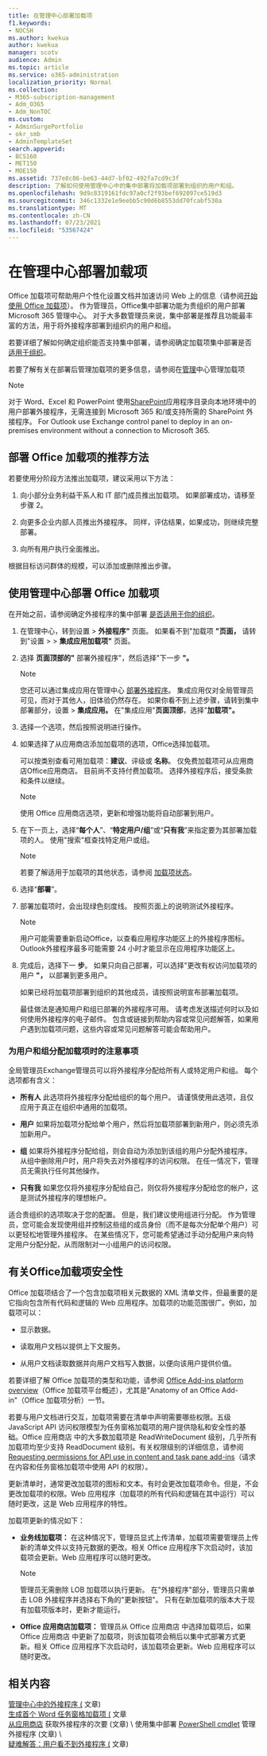 ```yaml
---
title: 在管理中心部署加载项
f1.keywords:
- NOCSH
ms.author: kwekua
author: kwekua
manager: scotv
audience: Admin
ms.topic: article
ms.service: o365-administration
localization_priority: Normal
ms.collection:
- M365-subscription-management
- Adm_O365
- Adm_NonTOC
ms.custom:
- AdminSurgePortfolio
- okr_smb
- AdminTemplateSet
search.appverid:
- BCS160
- MET150
- MOE150
ms.assetid: 737e8c86-be63-44d7-bf02-492fa7cd9c3f
description: 了解如何使用管理中心中的集中部署将加载项部署到组织的用户和组。
ms.openlocfilehash: 9d9c8319161fdc97a0cf2f93bef692097ce519d3
ms.sourcegitcommit: 346c1332e1e9eebb5c90d6b8553dd70fcabf530a
ms.translationtype: MT
ms.contentlocale: zh-CN
ms.lasthandoff: 07/23/2021
ms.locfileid: "53567424"
---
```

# <a name="deploy-add-ins-in-the-admin-center"></a>在管理中心部署加载项

Office 加载项可帮助用户个性化设置文档并加速访问 Web 上的信息（请参阅[开始使用 Office 加载项](https://support.microsoft.com/office/82e665c4-6700-4b56-a3f3-ef5441996862)）。 作为管理员，Office集中部署功能为贵组织的用户部署 Microsoft 365 管理中心。 对于大多数管理员来说，集中部署是推荐且功能最丰富的方法，用于将外接程序部署到组织内的用户和组。

若要详细了解如何确定组织能否支持集中部署，请参阅确定加载项集中部署是否 [适用于组织](centralized-deployment-of-add-ins.md)。

若要了解有关在部署后管理加载项的更多信息，请参阅在[管理](manage-addins-in-the-admin-center.md)中心管理加载项
  
> [!NOTE]
>  对于 Word、Excel 和 PowerPoint 使用[SharePoint](/office/dev/add-ins/publish/publish-task-pane-and-content-add-ins-to-an-add-in-catalog)应用程序目录向本地环境中的用户部署外接程序，无需连接到 Microsoft 365 和/或支持所需的 SharePoint 外接程序。 For Outlook use Exchange control panel to deploy in an on-premises environment without a connection to Microsoft 365.
  
## <a name="recommended-approach-for-deploying-office-add-ins"></a>部署 Office 加载项的推荐方法

若要使用分阶段方法推出加载项，建议采用以下方法：
  
1. 向小部分业务利益干系人和 IT 部门成员推出加载项。 如果部署成功，请移至步骤 2。
    
2. 向更多企业内部人员推出外接程序。 同样，评估结果，如果成功，则继续完整部署。
    
3. 向所有用户执行全面推出。
    
根据目标访问群体的规模，可以添加或删除推出步骤。
  
## <a name="deploy-an-office-add-in-using-the-admin-center"></a>使用管理中心部署 Office 加载项

在开始之前，请参阅确定外接程序的集中部署 [是否适用于你的组织](centralized-deployment-of-add-ins.md)。
  
1. 在管理中心，转到设置 \> **外接程序"** 页面。 如果看不到"加载项 **"页面，** 请转到"设置 \>  \> **集成应用加载项"** 页面。

2. 选择 **页面顶部的"** 部署外接程序"，然后选择"下一步 **"。**

    > [!NOTE]
    > 您还可以通过集成应用在管理中心 [部署外接程序](test-and-deploy-microsoft-365-apps.md)。 集成应用仅对全局管理员可见，而对于其他人，旧体验仍然存在。 如果你看不到上述步骤，请转到集中部署部分，设置  >  **集成应用。** 在"集成应用"**页面顶部**，选择"**加载项"。**

3. 选择一个选项，然后按照说明进行操作。
  
4. 如果选择了从应用商店添加加载项的选项，Office选择加载项。 </br>

    可以按类别查看可用加载项：**建议**、评级或 **名称**。  仅免费加载项可从应用商店Office应用商店。 目前尚不支持付费加载项。 选择外接程序后，接受条款和条件以继续。 <br/> 

    > [!NOTE]
    > 使用 Office 应用商店选项，更新和增强功能将自动部署到用户。

5. 在下一页上，选择“**每个人**”、“**特定用户/组**”或“**只有我**”来指定要为其部署加载项的人。 使用"搜索"框查找特定用户或组。 <br/>

    > [!NOTE]
    > 若要了解适用于加载项的其他状态，请参阅 [加载项状态](./manage-addins-in-the-admin-center.md)。
  
6. 选择“**部署**”。
  
7. 部署加载项时，会出现绿色刻度线。 按照页面上的说明测试外接程序。

    > [!NOTE]
    > 用户可能需要重新启动Office，以查看应用程序功能区上的外接程序图标。 Outlook外接程序最多可能需要 24 小时才能显示在应用程序功能区上。

8. 完成后，选择下一 **步**。 如果只向自己部署，可以选择"更改有权访问加载项的用户 **"，** 以部署到更多用户。

    如果已经将加载项部署到组织的其他成员，请按照说明宣布部署加载项。 <br/>
  
    最佳做法是通知用户和组已部署的外接程序可用。 请考虑发送描述何时以及如何使用外接程序的电子邮件。 包含或链接到帮助内容或常见问题解答，如果用户遇到加载项问题，这些内容或常见问题解答可能会帮助用户。
  
### <a name="considerations-when-assigning-an-add-in-to-users-and-groups"></a>为用户和组分配加载项时的注意事项

全局管理员Exchange管理员可以将外接程序分配给所有人或特定用户和组。 每个选项都有含义：
  
- **所有人** 此选项将外接程序分配给组织的每个用户。 请谨慎使用此选项，且仅应用于真正在组织中通用的加载项。

- **用户** 如果将加载项分配给单个用户，然后将加载项部署到新用户，则必须先添加新用户。

- **组** 如果将外接程序分配给组，则会自动为添加到该组的用户分配外接程序。 从组中删除用户时，用户将失去对外接程序的访问权限。 在任一情况下，管理员无需执行任何其他操作。

- **只有我** 如果您仅将外接程序分配给自己，则仅将外接程序分配给您的帐户，这是测试外接程序的理想帐户。

适合贵组织的选项取决于您的配置。 但是，我们建议使用组进行分配。 作为管理员，您可能会发现使用组并控制这些组的成员身份（而不是每次分配单个用户）可以更轻松地管理外接程序。 在某些情况下，您可能希望通过手动分配用户来向特定用户分配分配，从而限制对一小组用户的访问权限。
  
## <a name="more-about-office-add-ins-security"></a>有关Office加载项安全性

Office 加载项结合了一个包含加载项相关元数据的 XML 清单文件，但最重要的是它指向包含所有代码和逻辑的 Web 应用程序。加载项的功能范围很广。例如，加载项可以：
  
- 显示数据。

- 读取用户文档以提供上下文服务。

- 从用户文档读取数据并向用户文档写入数据，以便向该用户提供价值。

若要详细了解 Office 加载项的类型和功能，请参阅 [Office Add-ins platform overview](/office/dev/add-ins/overview/office-add-ins)（Office 加载项平台概述），尤其是"Anatomy of an Office Add-in"（Office 加载项分析）一节。
  
若要与用户文档进行交互，加载项需要在清单中声明需要哪些权限。五级 JavaScript API 访问权限模型为任务窗格加载项的用户提供隐私和安全性的基础。Office 应用商店 中的大多数加载项是 ReadWriteDocument 级别，几乎所有加载项均至少支持 ReadDocument 级别。有关权限级别的详细信息，请参阅 [Requesting permissions for API use in content and task pane add-ins](/office/dev/add-ins/develop/requesting-permissions-for-api-use-in-content-and-task-pane-add-ins)（请求在内容和任务窗格加载项中使用 API 的权限）。
  
更新清单时，通常更改加载项的图标和文本。有时会更改加载项命令。但是，不会更改加载项的权限。Web 应用程序（加载项的所有代码和逻辑在其中运行）可以随时更改，这是 Web 应用程序的特性。
  
加载项更新的情况如下：
  
- **业务线加载项：** 在这种情况下，管理员显式上传清单，加载项需要管理员上传新的清单文件以支持元数据的更改。相关 Office 应用程序下次启动时，该加载项会更新。Web 应用程序可以随时更改。

    > [!NOTE]
    > 管理员无需删除 LOB 加载项以执行更新。   在"外接程序"部分，管理员只需单击 LOB 外接程序并选择右下角的"更新按钮"。 只有在新加载项的版本大于现有加载项版本时，更新才能运行。

- **Office 应用商店加载项：** 管理员从 Office 应用商店 中选择加载项后，如果 Office 应用商店 中更新了加载项，则该加载项会稍后以集中式部署方式更新。相关 Office 应用程序下次启动时，该加载项会更新。Web 应用程序可以随时更改。
  
## <a name="related-content"></a>相关内容

[管理中心中的外接程序 (](manage-addins-in-the-admin-center.md) 文章) \
[生成首个 Word 任务窗格加载项 (](/office/dev/add-ins/quickstarts/word-quickstart?tabs=yeomangenerator) 文章\
[从应用商店](minors-and-acquiring-addins-from-the-store.md) 获取外接程序的次要 (文章) \ 使用集中部署 [PowerShell cmdlet](../../enterprise/use-the-centralized-deployment-powershell-cmdlets-to-manage-add-ins.md) 管理外接程序 (文章) \  
[疑难解答：用户看不到外接程序 (](/office365/troubleshoot/access-management/user-not-seeing-add-ins) 文章) 